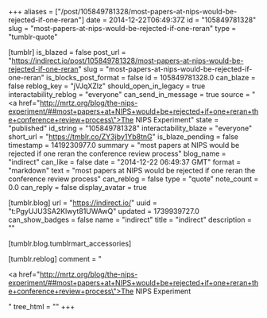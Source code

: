 +++
aliases = ["/post/105849781328/most-papers-at-nips-would-be-rejected-if-one-reran"]
date = 2014-12-22T06:49:37Z
id = "105849781328"
slug = "most-papers-at-nips-would-be-rejected-if-one-reran"
type = "tumblr-quote"

[tumblr]
is_blazed = false
post_url = "https://indirect.io/post/105849781328/most-papers-at-nips-would-be-rejected-if-one-reran"
slug = "most-papers-at-nips-would-be-rejected-if-one-reran"
is_blocks_post_format = false
id = 105849781328.0
can_blaze = false
reblog_key = "jVJqXZlz"
should_open_in_legacy = true
interactability_reblog = "everyone"
can_send_in_message = true
source = "<a href=\"http://mrtz.org/blog/the-nips-experiment/##most+papers+at+NIPS+would+be+rejected+if+one+reran+the+conference+review+process\">The NIPS Experiment</a>"
state = "published"
id_string = "105849781328"
interactability_blaze = "everyone"
short_url = "https://tmblr.co/ZY3jby1Yb8tnG"
is_blaze_pending = false
timestamp = 1419230977.0
summary = "most papers at NIPS would be rejected if one reran the conference review process"
blog_name = "indirect"
can_like = false
date = "2014-12-22 06:49:37 GMT"
format = "markdown"
text = "most papers at NIPS would be rejected if one reran the conference review process"
can_reblog = false
type = "quote"
note_count = 0.0
can_reply = false
display_avatar = true

[tumblr.blog]
url = "https://indirect.io/"
uuid = "t:PgyUJU3SA2Klwyt81UWAwQ"
updated = 1739939727.0
can_show_badges = false
name = "indirect"
title = "indirect"
description = ""

[tumblr.blog.tumblrmart_accessories]

[tumblr.reblog]
comment = "<p><a href=\"http://mrtz.org/blog/the-nips-experiment/##most+papers+at+NIPS+would+be+rejected+if+one+reran+the+conference+review+process\">The NIPS Experiment</a></p>"
tree_html = ""
+++
